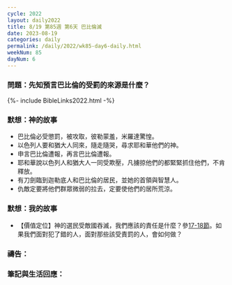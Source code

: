 ```yaml
---
cycle: 2022
layout: daily2022
title: 8/19 第85週 第6天 巴比倫滅
date: 2023-08-19
categories: daily
permalink: /daily/2022/wk85-day6-daily.html
weekNum: 85
dayNum: 6
---
```


### 問題：先知預言巴比倫的受罰的來源是什麼？

{%- include BibleLinks2022.html -%}

### 默想：神的故事
+ 巴比倫必受懲罰，被攻取，彼勒蒙羞，米羅達驚惶。
+ 以色列人要和猶大人同來，隨走隨哭，尋求耶和華他們的神。
+ 申言巴比倫遭報，再言巴比倫遭報。
+ 耶和華說以色列人和猶大人一同受欺壓，凡擄掠他們的都緊緊抓住他們，不肯釋放。
+ 有刀劍臨到迦勒底人和巴比倫的居民，並她的首領與智慧人。
+ 仇敵定要將他們群眾微弱的拉去，定要使他們的居所荒涼。

### 默想：我的故事
+ 【價值定位】神的選民受敵國吞滅，我們應該的責任是什麼？參[17-18節](https://www.biblegateway.com/quicksearch/?quicksearch=耶利米書50:17-18&qs_version=CUVMPT)。如果我們面對犯了錯的人，面對那些該受責罰的人，會如何做？

### 禱告：

### 筆記與生活回應：
